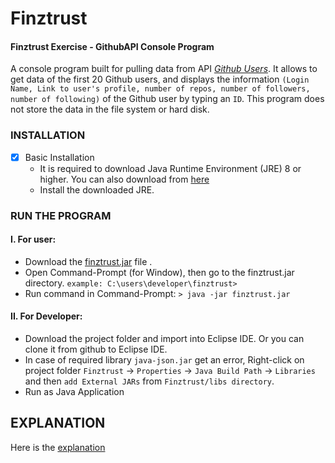# Finztrust
#### Finztrust Exercise - GithubAPI Console Program ####
A console program built for pulling data from API [_Github Users_](https://api.github.com/users).
It allows to get data of the first 20 Github users, and displays the information `(Login Name, Link to user's profile, number of repos, number of followers, number of following)` of the Github user by typing an `ID`.
This program does not store the data in the file system or hard disk.

### INSTALLATION ###
- [x] Basic Installation
    - It is required to download Java Runtime Environment (JRE) 8 or higher.
    You can also download from [here](https://drive.google.com/drive/folders/1ozz5YfijATTswzrxnfg78_c5IRwkNmOD?usp=sharing)
    - Install the downloaded JRE.

### RUN THE PROGRAM ###
  #### I. For user: ####
  - Download the [finztrust.jar](finztrust.jar) file .
  - Open Command-Prompt (for Window), then go to the finztrust.jar directory.
    `example: C:\users\developer\finztrust>`
  - Run command in Command-Prompt: `> java -jar finztrust.jar`
 
  #### II. For Developer: ####
  - Download the project folder and import into Eclipse IDE. Or you can clone it from github to Eclipse IDE.
  - In case of required library `java-json.jar` get an error, Right-click on project folder `Finztrust` -> `Properties` -> `Java Build Path` -> `Libraries` and then `add External JARs` from `Finztrust/libs directory`.
  - Run as Java Application
  
  
## EXPLANATION ##
Here is the [explanation](Explanation.md)

